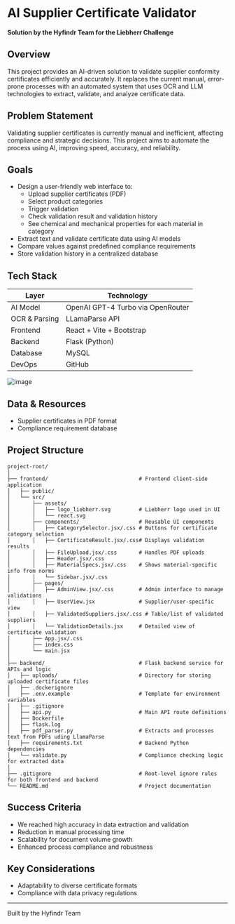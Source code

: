 # AI Supplier Certificate Validator

**Solution by the Hyfindr Team for the Liebherr Challenge**

## Overview

This project provides an AI-driven solution to validate supplier conformity certificates efficiently and accurately. It replaces the current manual, error-prone processes with an automated system that uses OCR and LLM technologies to extract, validate, and analyze certificate data.

## Problem Statement

Validating supplier certificates is currently manual and inefficient, affecting compliance and strategic decisions. This project aims to automate the process using AI, improving speed, accuracy, and reliability.

## Goals

- Design a user-friendly web interface to:
  - Upload supplier certificates (PDF)
  - Select product categories
  - Trigger validation
  - Check validation result and validation history
  - See chemical and mechanical properties for each material in category
- Extract text and validate certificate data using AI models
- Compare values against predefined compliance requirements
- Store validation history in a centralized database


## Tech Stack

| Layer       | Technology             |
|-------------|------------------------|
| AI Model    | OpenAI GPT-4 Turbo via OpenRouter |
| OCR & Parsing | LLamaParse API |
| Frontend    | React + Vite + Bootstrap |
| Backend     | Flask (Python)         |
| Database    | MySQL                  |
| DevOps      | GitHub                 |

![image](https://github.com/user-attachments/assets/71a75acf-6374-4a82-8605-860f47adef17)

## Data & Resources

- Supplier certificates in PDF format
- Compliance requirement database


## Project Structure



```plaintext
project-root/
│
├── frontend/                             # Frontend client-side application 
│   ├── public/                          
│   └── src/                              
│       ├── assets/                       
│       │   ├── logo_liebherr.svg         # Liebherr logo used in UI
│       │   └── react.svg                 
│       ├── components/                   # Reusable UI components
│       │   ├── CategorySelector.jsx/.css # Buttons for certificate category selection
│       │   ├── CertificateResult.jsx/.css# Displays validation results
│       │   ├── FileUpload.jsx/.css       # Handles PDF uploads
│       │   ├── Header.jsx/.css           
│       │   ├── MaterialSpecs.jsx/.css    # Shows material-specific info from norms
│       │   └── Sidebar.jsx/.css          
│       ├── pages/                        
│       │   ├── AdminView.jsx/.css        # Admin interface to manage validations
│       │   ├── UserView.jsx              # Supplier/user-specific view
│       │   ├── ValidatedSuppliers.jsx/.css # Table/list of validated suppliers
│       │   └── ValidationDetails.jsx     # Detailed view of certificate validation
│       ├── App.jsx/.css                 
│       ├── index.css                    
│       └── main.jsx                      
│
├── backend/                              # Flask backend service for APIs and logic
│   ├── uploads/                          # Directory for storing uploaded certificate files
│   ├── .dockerignore                    
│   ├── .env.example                      # Template for environment variables
│   ├── .gitignore                       
│   ├── api.py                            # Main API route definitions
│   ├── Dockerfile                       
│   ├── flask.log                         
│   ├── pdf_parser.py                     # Extracts and processes text from PDFs uding LlamaParse
│   ├── requirements.txt                  # Backend Python dependencies
│   └── validate.py                       # Compliance checking logic for extracted data
│
├── .gitignore                            # Root-level ignore rules for both frontend and backend
└── README.md                             # Project documentation
```


## Success Criteria

- We reached high accuracy in data extraction and validation
- Reduction in manual processing time
- Scalability for document volume growth
- Enhanced process compliance and robustness

## Key Considerations

- Adaptability to diverse certificate formats
- Compliance with data privacy regulations

---

Built by the Hyfindr Team
